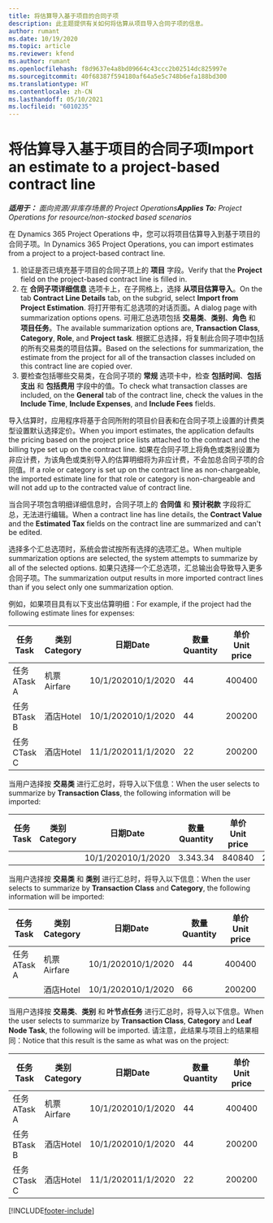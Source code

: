 ```yaml
---
title: 将估算导入基于项目的合同子项
description: 此主题提供有关如何将估算从项目导入合同子项的信息。
author: rumant
ms.date: 10/19/2020
ms.topic: article
ms.reviewer: kfend
ms.author: rumant
ms.openlocfilehash: f8d9637e4a8bd09664c43ccc2b02514dc825997e
ms.sourcegitcommit: 40f68387f594180af64a5e5c748b6efa188bd300
ms.translationtype: HT
ms.contentlocale: zh-CN
ms.lasthandoff: 05/10/2021
ms.locfileid: "6010235"
---
```

# <a name="import-an-estimate-to-a-project-based-contract-line"></a><span data-ttu-id="cacaa-103">将估算导入基于项目的合同子项</span><span class="sxs-lookup"><span data-stu-id="cacaa-103">Import an estimate to a project-based contract line</span></span>

<span data-ttu-id="cacaa-104">_**适用于：** 面向资源/非库存场景的 Project Operations_</span><span class="sxs-lookup"><span data-stu-id="cacaa-104">_**Applies To:** Project Operations for resource/non-stocked based scenarios_</span></span>

<span data-ttu-id="cacaa-105">在 Dynamics 365 Project Operations 中，您可以将项目估算导入到基于项目的合同子项。</span><span class="sxs-lookup"><span data-stu-id="cacaa-105">In Dynamics 365 Project Operations, you can import estimates from a project to a project-based contract line.</span></span>

1. <span data-ttu-id="cacaa-106">验证是否已填充基于项目的合同子项上的 **项目** 字段。</span><span class="sxs-lookup"><span data-stu-id="cacaa-106">Verify that the **Project** field on the project-based contract line is filled in.</span></span>
2. <span data-ttu-id="cacaa-107">在 **合同子项详细信息** 选项卡上，在子网格上，选择 **从项目估算导入**。</span><span class="sxs-lookup"><span data-stu-id="cacaa-107">On the tab **Contract Line Details** tab, on the subgrid, select **Import from Project Estimation**.</span></span> <span data-ttu-id="cacaa-108">将打开带有汇总选项的对话页面。</span><span class="sxs-lookup"><span data-stu-id="cacaa-108">A dialog page with summarization options opens.</span></span> <span data-ttu-id="cacaa-109">可用汇总选项包括 **交易类**、**类别**、**角色** 和 **项目任务**。</span><span class="sxs-lookup"><span data-stu-id="cacaa-109">The available summarization options are, **Transaction Class**, **Category**, **Role**, and **Project task**.</span></span> <span data-ttu-id="cacaa-110">根据汇总选择，将复制此合同子项中包括的所有交易类的项目估算。</span><span class="sxs-lookup"><span data-stu-id="cacaa-110">Based on the selections for summarization, the estimate from the project for all of the transaction classes included on this contract line are copied over.</span></span> 
3. <span data-ttu-id="cacaa-111">要检查包括哪些交易类，在合同子项的 **常规** 选项卡中，检查 **包括时间**、**包括支出** 和 **包括费用** 字段中的值。</span><span class="sxs-lookup"><span data-stu-id="cacaa-111">To check what transaction classes are included, on the **General** tab of the contract line, check the values in the **Include Time**, **Include Expenses**, and **Include Fees** fields.</span></span>

<span data-ttu-id="cacaa-112">导入估算时，应用程序将基于合同所附的项目价目表和在合同子项上设置的计费类型设置默认选择定价。</span><span class="sxs-lookup"><span data-stu-id="cacaa-112">When you import estimates, the application defaults the pricing based on the project price lists attached to the contract and the billing type set up on the contract line.</span></span> <span data-ttu-id="cacaa-113">如果在合同子项上将角色或类别设置为非应计费，为该角色或类别导入的估算明细将为非应计费，不会加总合同子项的合同值。</span><span class="sxs-lookup"><span data-stu-id="cacaa-113">If a role or category is set up on the contract line as non-chargeable, the imported estimate line for that role or category is non-chargeable and will not add up to the contracted value of contract line.</span></span>

<span data-ttu-id="cacaa-114">当合同子项包含明细详细信息时，合同子项上的 **合同值** 和 **预计税款** 字段将汇总，无法进行编辑。</span><span class="sxs-lookup"><span data-stu-id="cacaa-114">When a contract line has line details, the **Contract Value** and the **Estimated Tax** fields on the contract line are summarized and can't be edited.</span></span>

<span data-ttu-id="cacaa-115">选择多个汇总选项时，系统会尝试按所有选择的选项汇总。</span><span class="sxs-lookup"><span data-stu-id="cacaa-115">When multiple summarization options are selected, the system attempts to summarize by all of the selected options.</span></span> <span data-ttu-id="cacaa-116">如果只选择一个汇总选项，汇总输出会导致导入更多合同子项。</span><span class="sxs-lookup"><span data-stu-id="cacaa-116">The summarization output results in more imported contract lines than if you select only one summarization option.</span></span>

<span data-ttu-id="cacaa-117">例如，如果项目具有以下支出估算明细：</span><span class="sxs-lookup"><span data-stu-id="cacaa-117">For example, if the project had the following estimate lines for expenses:</span></span>

| <span data-ttu-id="cacaa-118">任务</span><span class="sxs-lookup"><span data-stu-id="cacaa-118">Task</span></span> | <span data-ttu-id="cacaa-119">类别</span><span class="sxs-lookup"><span data-stu-id="cacaa-119">Category</span></span> | <span data-ttu-id="cacaa-120">日期</span><span class="sxs-lookup"><span data-stu-id="cacaa-120">Date</span></span> | <span data-ttu-id="cacaa-121">数量</span><span class="sxs-lookup"><span data-stu-id="cacaa-121">Quantity</span></span> | <span data-ttu-id="cacaa-122">单价</span><span class="sxs-lookup"><span data-stu-id="cacaa-122">Unit price</span></span> | <span data-ttu-id="cacaa-123">应收总额</span><span class="sxs-lookup"><span data-stu-id="cacaa-123">Amount</span></span> |
| --- | --- | --- | --- | --- | --- |
| <span data-ttu-id="cacaa-124">任务 A</span><span class="sxs-lookup"><span data-stu-id="cacaa-124">Task A</span></span> | <span data-ttu-id="cacaa-125">机票</span><span class="sxs-lookup"><span data-stu-id="cacaa-125">Airfare</span></span> | <span data-ttu-id="cacaa-126">10/1/2020</span><span class="sxs-lookup"><span data-stu-id="cacaa-126">10/1/2020</span></span> | <span data-ttu-id="cacaa-127">4</span><span class="sxs-lookup"><span data-stu-id="cacaa-127">4</span></span> | <span data-ttu-id="cacaa-128">400</span><span class="sxs-lookup"><span data-stu-id="cacaa-128">400</span></span> | <span data-ttu-id="cacaa-129">1600</span><span class="sxs-lookup"><span data-stu-id="cacaa-129">1600</span></span> |
| <span data-ttu-id="cacaa-130">任务 B</span><span class="sxs-lookup"><span data-stu-id="cacaa-130">Task B</span></span> | <span data-ttu-id="cacaa-131">酒店</span><span class="sxs-lookup"><span data-stu-id="cacaa-131">Hotel</span></span> | <span data-ttu-id="cacaa-132">10/1/2020</span><span class="sxs-lookup"><span data-stu-id="cacaa-132">10/1/2020</span></span> | <span data-ttu-id="cacaa-133">4</span><span class="sxs-lookup"><span data-stu-id="cacaa-133">4</span></span> | <span data-ttu-id="cacaa-134">200</span><span class="sxs-lookup"><span data-stu-id="cacaa-134">200</span></span> | <span data-ttu-id="cacaa-135">800</span><span class="sxs-lookup"><span data-stu-id="cacaa-135">800</span></span> |
| <span data-ttu-id="cacaa-136">任务 C</span><span class="sxs-lookup"><span data-stu-id="cacaa-136">Task C</span></span> | <span data-ttu-id="cacaa-137">酒店</span><span class="sxs-lookup"><span data-stu-id="cacaa-137">Hotel</span></span> | <span data-ttu-id="cacaa-138">11/1/2020</span><span class="sxs-lookup"><span data-stu-id="cacaa-138">11/1/2020</span></span> | <span data-ttu-id="cacaa-139">2</span><span class="sxs-lookup"><span data-stu-id="cacaa-139">2</span></span> | <span data-ttu-id="cacaa-140">200</span><span class="sxs-lookup"><span data-stu-id="cacaa-140">200</span></span> | <span data-ttu-id="cacaa-141">400</span><span class="sxs-lookup"><span data-stu-id="cacaa-141">400</span></span> |

<span data-ttu-id="cacaa-142">当用户选择按 **交易类** 进行汇总时，将导入以下信息：</span><span class="sxs-lookup"><span data-stu-id="cacaa-142">When the user selects to summarize by **Transaction Class**, the following information will be imported:</span></span>

| <span data-ttu-id="cacaa-143">任务</span><span class="sxs-lookup"><span data-stu-id="cacaa-143">Task</span></span> | <span data-ttu-id="cacaa-144">类别</span><span class="sxs-lookup"><span data-stu-id="cacaa-144">Category</span></span> | <span data-ttu-id="cacaa-145">日期</span><span class="sxs-lookup"><span data-stu-id="cacaa-145">Date</span></span> | <span data-ttu-id="cacaa-146">数量</span><span class="sxs-lookup"><span data-stu-id="cacaa-146">Quantity</span></span> | <span data-ttu-id="cacaa-147">单价</span><span class="sxs-lookup"><span data-stu-id="cacaa-147">Unit price</span></span> | <span data-ttu-id="cacaa-148">应收总额</span><span class="sxs-lookup"><span data-stu-id="cacaa-148">Amount</span></span> |
| --- | --- | --- | --- | --- | --- |
| &nbsp;  | &nbsp;  | <span data-ttu-id="cacaa-149">10/1/2020</span><span class="sxs-lookup"><span data-stu-id="cacaa-149">10/1/2020</span></span> | <span data-ttu-id="cacaa-150">3.34</span><span class="sxs-lookup"><span data-stu-id="cacaa-150">3.34</span></span> | <span data-ttu-id="cacaa-151">840</span><span class="sxs-lookup"><span data-stu-id="cacaa-151">840</span></span> | <span data-ttu-id="cacaa-152">2800</span><span class="sxs-lookup"><span data-stu-id="cacaa-152">2800</span></span> |

<span data-ttu-id="cacaa-153">当用户选择按 **交易类** 和 **类别** 进行汇总时，将导入以下信息：</span><span class="sxs-lookup"><span data-stu-id="cacaa-153">When the user selects to summarize by **Transaction Class** and **Category**, the following information will be imported:</span></span>

| <span data-ttu-id="cacaa-154">任务</span><span class="sxs-lookup"><span data-stu-id="cacaa-154">Task</span></span> | <span data-ttu-id="cacaa-155">类别</span><span class="sxs-lookup"><span data-stu-id="cacaa-155">Category</span></span> | <span data-ttu-id="cacaa-156">日期</span><span class="sxs-lookup"><span data-stu-id="cacaa-156">Date</span></span> | <span data-ttu-id="cacaa-157">数量</span><span class="sxs-lookup"><span data-stu-id="cacaa-157">Quantity</span></span> | <span data-ttu-id="cacaa-158">单价</span><span class="sxs-lookup"><span data-stu-id="cacaa-158">Unit price</span></span> | <span data-ttu-id="cacaa-159">应收总额</span><span class="sxs-lookup"><span data-stu-id="cacaa-159">Amount</span></span> |
| --- | --- | --- | --- | --- | --- |
| <span data-ttu-id="cacaa-160">任务 A</span><span class="sxs-lookup"><span data-stu-id="cacaa-160">Task A</span></span> | <span data-ttu-id="cacaa-161">机票</span><span class="sxs-lookup"><span data-stu-id="cacaa-161">Airfare</span></span> | <span data-ttu-id="cacaa-162">10/1/2020</span><span class="sxs-lookup"><span data-stu-id="cacaa-162">10/1/2020</span></span> | <span data-ttu-id="cacaa-163">4</span><span class="sxs-lookup"><span data-stu-id="cacaa-163">4</span></span> | <span data-ttu-id="cacaa-164">400</span><span class="sxs-lookup"><span data-stu-id="cacaa-164">400</span></span> | <span data-ttu-id="cacaa-165">1600</span><span class="sxs-lookup"><span data-stu-id="cacaa-165">1600</span></span> |
| &nbsp;  | <span data-ttu-id="cacaa-166">酒店</span><span class="sxs-lookup"><span data-stu-id="cacaa-166">Hotel</span></span> | <span data-ttu-id="cacaa-167">10/1/2020</span><span class="sxs-lookup"><span data-stu-id="cacaa-167">10/1/2020</span></span> | <span data-ttu-id="cacaa-168">6</span><span class="sxs-lookup"><span data-stu-id="cacaa-168">6</span></span> | <span data-ttu-id="cacaa-169">200</span><span class="sxs-lookup"><span data-stu-id="cacaa-169">200</span></span> | <span data-ttu-id="cacaa-170">1200</span><span class="sxs-lookup"><span data-stu-id="cacaa-170">1200</span></span> |

<span data-ttu-id="cacaa-171">当用户选择按 **交易类**、**类别** 和 **叶节点任务** 进行汇总时，将导入以下信息。</span><span class="sxs-lookup"><span data-stu-id="cacaa-171">When the user selects to summarize by **Transaction Class**, **Category** and **Leaf Node Task**, the following will be imported.</span></span> <span data-ttu-id="cacaa-172">请注意，此结果与项目上的结果相同：</span><span class="sxs-lookup"><span data-stu-id="cacaa-172">Notice that this result is the same as what was on the project:</span></span>

| <span data-ttu-id="cacaa-173">任务</span><span class="sxs-lookup"><span data-stu-id="cacaa-173">Task</span></span> | <span data-ttu-id="cacaa-174">类别</span><span class="sxs-lookup"><span data-stu-id="cacaa-174">Category</span></span> | <span data-ttu-id="cacaa-175">日期</span><span class="sxs-lookup"><span data-stu-id="cacaa-175">Date</span></span> | <span data-ttu-id="cacaa-176">数量</span><span class="sxs-lookup"><span data-stu-id="cacaa-176">Quantity</span></span> | <span data-ttu-id="cacaa-177">单价</span><span class="sxs-lookup"><span data-stu-id="cacaa-177">Unit price</span></span> | <span data-ttu-id="cacaa-178">应收总额</span><span class="sxs-lookup"><span data-stu-id="cacaa-178">Amount</span></span> |
| --- | --- | --- | --- | --- | --- |
| <span data-ttu-id="cacaa-179">任务 A</span><span class="sxs-lookup"><span data-stu-id="cacaa-179">Task A</span></span> | <span data-ttu-id="cacaa-180">机票</span><span class="sxs-lookup"><span data-stu-id="cacaa-180">Airfare</span></span> | <span data-ttu-id="cacaa-181">10/1/2020</span><span class="sxs-lookup"><span data-stu-id="cacaa-181">10/1/2020</span></span> | <span data-ttu-id="cacaa-182">4</span><span class="sxs-lookup"><span data-stu-id="cacaa-182">4</span></span> | <span data-ttu-id="cacaa-183">400</span><span class="sxs-lookup"><span data-stu-id="cacaa-183">400</span></span> | <span data-ttu-id="cacaa-184">1600</span><span class="sxs-lookup"><span data-stu-id="cacaa-184">1600</span></span> |
| <span data-ttu-id="cacaa-185">任务 B</span><span class="sxs-lookup"><span data-stu-id="cacaa-185">Task B</span></span> | <span data-ttu-id="cacaa-186">酒店</span><span class="sxs-lookup"><span data-stu-id="cacaa-186">Hotel</span></span> | <span data-ttu-id="cacaa-187">10/1/2020</span><span class="sxs-lookup"><span data-stu-id="cacaa-187">10/1/2020</span></span> | <span data-ttu-id="cacaa-188">4</span><span class="sxs-lookup"><span data-stu-id="cacaa-188">4</span></span> | <span data-ttu-id="cacaa-189">200</span><span class="sxs-lookup"><span data-stu-id="cacaa-189">200</span></span> | <span data-ttu-id="cacaa-190">800</span><span class="sxs-lookup"><span data-stu-id="cacaa-190">800</span></span> |
| <span data-ttu-id="cacaa-191">任务 C</span><span class="sxs-lookup"><span data-stu-id="cacaa-191">Task C</span></span> | <span data-ttu-id="cacaa-192">酒店</span><span class="sxs-lookup"><span data-stu-id="cacaa-192">Hotel</span></span> | <span data-ttu-id="cacaa-193">11/1/2020</span><span class="sxs-lookup"><span data-stu-id="cacaa-193">11/1/2020</span></span> | <span data-ttu-id="cacaa-194">2</span><span class="sxs-lookup"><span data-stu-id="cacaa-194">2</span></span> | <span data-ttu-id="cacaa-195">200</span><span class="sxs-lookup"><span data-stu-id="cacaa-195">200</span></span> | <span data-ttu-id="cacaa-196">400</span><span class="sxs-lookup"><span data-stu-id="cacaa-196">400</span></span> |


[!INCLUDE[footer-include](../includes/footer-banner.md)]
